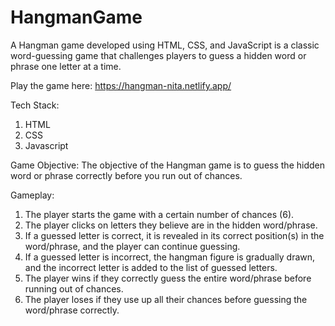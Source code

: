# HangmanGame
A Hangman game developed using HTML, CSS, and JavaScript is a classic word-guessing game that challenges players to guess a hidden word or phrase one letter at a time.

Play the game here:  https://hangman-nita.netlify.app/

Tech Stack:
1. HTML
2. CSS
3. Javascript

Game Objective:
The objective of the Hangman game is to guess the hidden word or phrase correctly before you run out of chances.

Gameplay:

1. The player starts the game with a certain number of chances (6).
2. The player clicks on letters they believe are in the hidden word/phrase.
3. If a guessed letter is correct, it is revealed in its correct position(s) in the word/phrase, and the player can continue guessing.
4. If a guessed letter is incorrect, the hangman figure is gradually drawn, and the incorrect letter is added to the list of guessed letters.
5. The player wins if they correctly guess the entire word/phrase before running out of chances.
6. The player loses if they use up all their chances before guessing the word/phrase correctly.






